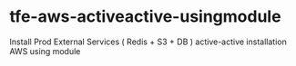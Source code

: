 # tfe-aws-activeactive-usingmodule
Install Prod External Services ( Redis + S3 + DB ) active-active installation AWS using module
